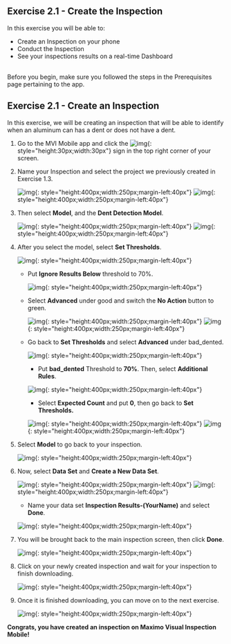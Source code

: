 <h2>Exercise 2.1 - Create the Inspection</h2>

In this exercise you will be able to:

- Create an Inspection on your phone
- Conduct the Inspection
- See your inspections results on a real-time Dashboard

<br>
Before you begin, make sure you followed the steps in the Prerequisites page pertaining to the app.

<h2>Exercise 2.1 - Create an Inspection</h2>

In this exercise, we will be creating an inspection that will be able to identify when an aluminum can has a dent or does not have a dent.

1. Go to the MVI Mobile app and click the ![img](/img/mvi-hol-imgs/img-exerciseTwo/img-exercise2-1/plusSign.jpg){: style="height:30px;width:30px"} sign in the top right corner of your screen.

2. Name your Inspection and select the project we previously created in Exercise 1.3.

    ![img](/img/mvi-hol-imgs/img-exerciseTwo/img-exercise2-1/inspectPhoto1.png){: style="height:400px;width:250px;margin-left:40px"}
    ![img](/img/mvi-hol-imgs/img-exerciseTwo/img-exercise2-1/inspectPhoto2.png){: style="height:400px;width:250px;margin-left:40px"}

3. Then select <b>Model</b>, and the <b>Dent Detection Model</b>.

    ![img](/img/mvi-hol-imgs/img-exerciseTwo/img-exercise2-1/inspectPhoto3.png){: style="height:400px;width:250px;margin-left:40px"}
    ![img](/img/mvi-hol-imgs/img-exerciseTwo/img-exercise2-1/model.png){: style="height:400px;width:250px;margin-left:40px"}

4. After you select the model, select <b>Set Thresholds</b>.

    ![img](/img/mvi-hol-imgs/img-exerciseTwo/img-exercise2-1/setT.png){: style="height:400px;width:250px;margin-left:40px"}

    - Put <b>Ignore Results Below</b> threshold to 70%.

        ![img](/img/mvi-hol-imgs/img-exerciseTwo/img-exercise2-1/ignoreR.png){: style="height:400px;width:250px;margin-left:40px"}

    - Select <b>Advanced</b> under good and switch the <b>No Action</b> button to green.

        ![img](/img/mvi-hol-imgs/img-exerciseTwo/img-exercise2-1/good.png){: style="height:400px;width:250px;margin-left:40px"}
        ![img](/img/mvi-hol-imgs/img-exerciseTwo/img-exercise2-1/noAction.png){: style="height:400px;width:250px;margin-left:40px"}

    - Go back to <b>Set Thresholds</b> and select <b>Advanced</b> under bad_dented.

        ![img](/img/mvi-hol-imgs/img-exerciseTwo/img-exercise2-1/baddentedA.png){: style="height:400px;width:250px;margin-left:40px"}

        - Put <b>bad_dented</b> Threshold to <b>70%</b>. Then, select <b>Additional Rules</b>.

        ![img](/img/mvi-hol-imgs/img-exerciseTwo/img-exercise2-1/additionalR.png){: style="height:400px;width:250px;margin-left:40px"}
        

        - Select <b>Expected Count</b> and put <b>0</b>, then go back to <b>Set Thresholds.</b>

        ![img](/img/mvi-hol-imgs/img-exerciseTwo/img-exercise2-1/expectedC.png){: style="height:400px;width:250px;margin-left:40px"}
        ![img](/img/mvi-hol-imgs/img-exerciseTwo/img-exercise2-1/expected0.png){: style="height:400px;width:250px;margin-left:40px"}

5. Select <b>Model</b> to go back to your inspection.

    ![img](/img/mvi-hol-imgs/img-exerciseTwo/img-exercise2-1/modelS.png){: style="height:400px;width:250px;margin-left:40px"}

6. Now, select <b>Data Set</b> and <b>Create a New Data Set</b>.

    ![img](/img/mvi-hol-imgs/img-exerciseTwo/img-exercise2-1/dataS.png){: style="height:400px;width:250px;margin-left:40px"}
    ![img](/img/mvi-hol-imgs/img-exerciseTwo/img-exercise2-1/dataS2.png){: style="height:400px;width:250px;margin-left:40px"}

    - Name your data set <b>Inspection Results-(YourName)</b> and select <b>Done</b>.

    ![img](/img/mvi-hol-imgs/img-exerciseTwo/img-exercise2-1/newDS.png){: style="height:400px;width:250px;margin-left:40px"}
 
7. You will be brought back to the main inspection screen, then click <b>Done</b>.

    ![img](/img/mvi-hol-imgs/img-exerciseTwo/img-exercise2-1/done.png){: style="height:400px;width:250px;margin-left:40px"}

8. Click on your newly created inspection and wait for your inspection to finish downloading. 

    ![img](/img/mvi-hol-imgs/img-exerciseTwo/img-exercise2-1/downloading.png){: style="height:400px;width:250px;margin-left:40px"}

9. Once it is finished downloading, you can move on to the next exercise.

    ![img](/img/mvi-hol-imgs/img-exerciseTwo/img-exercise2-1/downloaded.png){: style="height:400px;width:250px;margin-left:40px"}

<b>Congrats, you have created an inspection on Maximo Visual Inspection Mobile!</b>
